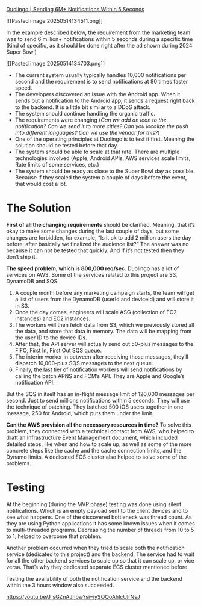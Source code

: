 
[Duolingo | Sending 6M+ Notifications Within 5 Seconds](https://medium.com/p/c630145038c3)

![[Pasted image 20250514134511.png]]

In the example described below, the requirement from the marketing team was to send 6 million+ notifications within 5 seconds during a specific time (kind of specific, as it should be done right after the ad shown during 2024 Super Bowl)

![[Pasted image 20250514134703.png]]

- The current system usually typically handles 10,000 notifications per second and the requirement is to send notifications at 80 times faster speed.
- The developers discovered an issue with the Android app. When it sends out a notification to the Android app, it sends a request right back to the backend. It is a little bit similar to a DDoS attack.
- The system should continue handling the organic traffic.
- The requirements were changing (_Can we add an icon to the notification? Can we send it to more cities? Can you localize the push into different languages? Can we use the vendor for this?_)
- One of the operating principles at Duolingo is to test it first. Meaning the solution should be tested before that day.
- The system should be able to scale at that rate. There are multiple technologies involved (Apple, Android APIs, AWS services scale limits, Rate limits of some services, etc.)
- The system should be ready as close to the Super Bowl day as possible. Because if they scaled the system a couple of days before the event, that would cost a lot.

# The Solution

**First of all the changing requirements** should be clarified. Meaning, that it’s okay to make some changes during the last couple of days, but some changes are forbidden, for example, “Is it ok to add 2 million users the day before, after basically we finalized the audience list?” The answer was no because it can not be tested that quickly. And if it’s not tested then they don’t ship it.

**The speed problem, which is 800,000 req/sec**. Duolingo has a lot of services on AWS. Some of the services related to this project are S3, DynamoDB and SQS. 

1. A couple month before any marketing campaign starts, the team will get a list of users from the DynamoDB (userId and deviceId) and will store it in S3. 
2. Once the day comes, engineers will scale ASG (collection of EC2 instances) and EC2 instances. 
3. The workers will then fetch data from S3, which we previously stored all the data, and store that data in memory. The data will be mapping from the user ID to the device IDs.
4. After that, the API server will actually send out 50-plus messages to the FIFO, First In, First Out SQS queue. 
5. The interim worker in between after receiving those messages, they’ll dispatch 10,000-plus SQS messages to the next queue. 
6. Finally, the last tier of notification workers will send notifications by calling the batch APNS and FCM’s API. They are Apple and Google’s notification API.

But the SQS in itself has an in-flight message limit of 120,000 messages per second. Just to send millions notifications within 5 seconds. They will use the technique of batching. They batched 500 iOS users together in one message, 250 for Android, which puts them under the limit.

**Can the AWS provision all the necessary resources in time?** To solve this problem, they connected with a technical contact from AWS, who helped to draft an Infrastructure Event Management document, which included detailed steps, like when and how to scale up, as well as some of the more concrete steps like the cache and the cache connection limits, and the Dynamo limits. A dedicated ECS cluster also helped to solve some of the problems.

# Testing
At the beginning (during the MVP phase) testing was done using silent notifications. Which is an empty payload sent to the client devices and to see what happens. One of the discovered bottleneck was thread count. As they are using Python applications it has some known issues when it comes to multi-threaded programs. Decreasing the number of threads from 10 to 5 to 1, helped to overcome that problem.

Another problem occurred when they tried to scale both the notification service (dedicated to this project) and the backend. The service had to wait for all the other backend services to scale up so that it can scale up, or vice versa. That’s why they dedicated separate ECS cluster mentioned before.

Testing the availability of both the notification service and the backend within the 3 hours window also succeeded.

https://youtu.be/J_sGZnAJhbw?si=iySQQoAhIcUlrNsJ